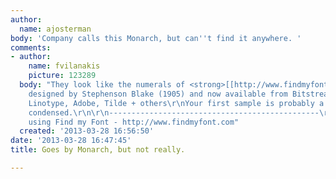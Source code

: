 ```yaml
---
author:
  name: ajosterman
body: 'Company calls this Monarch, but can''t find it anywhere. '
comments:
- author:
    name: fvilanakis
    picture: 123289
  body: "They look like the numerals of <strong>[[http://www.findmyfont.com/index.php/fonts/font-preview?fset=Bitstream&ffam=Windsor%20BT%20-%20Roman&fid=c059e83755c83ad410b4f1a046ea0c48&fsize=60&text=1234567890&fit=1|Windsor]]</strong>
    designed by Stephenson Blake (1905) and now available from Bitstream, URW++,  Monotype,
    Linotype, Adobe, Tilde + others\r\nYour first sample is probably a bit manually
    condensed.\r\n\r\n-----------------------------------------------\r\nI found it
    using Find my Font - http://www.findmyfont.com"
  created: '2013-03-28 16:56:50'
date: '2013-03-28 16:47:45'
title: Goes by Monarch, but not really.

---
```

